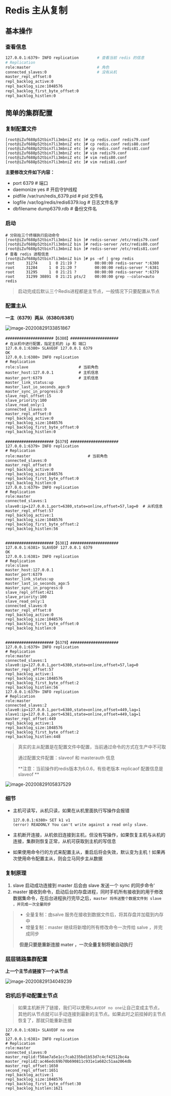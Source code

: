 # Redis 主从复制

## 基本操作

### 查看信息

```bash
127.0.0.1:6379> INFO replication		# 查看当前 redis 的信息
# Replication
role:master								# 角色
connected_slaves:0						# 没有从机
master_repl_offset:0
repl_backlog_active:0
repl_backlog_size:1048576
repl_backlog_first_byte_offset:0
repl_backlog_histlen:0
```



## 简单的集群配置

### 复制配置文件

```shell
[root@iZuf688p52tbin7li3mbniZ etc ]# cp redis.conf redis79.conf
[root@iZuf688p52tbin7li3mbniZ etc ]# cp redis.conf redis80.conf
[root@iZuf688p52tbin7li3mbniZ etc ]# cp redis.conf redis81.conf
[root@iZuf688p52tbin7li3mbniZ etc ]# vim redis79.conf 
[root@iZuf688p52tbin7li3mbniZ etc ]# vim redis80.conf 
[root@iZuf688p52tbin7li3mbniZ etc ]# vim redis81.conf 
```

**主要修改文件如下内容：**

- port 6379													 # 端口
- daemonize yes                                  # 开启守护线程
- pidfile /var/run/redis_6379.pid	     #  pid 文件名
- logfile /var/log/redis/redis6379.log  # 日志文件名字
- dbfilename dump6379.rdb                # 备份文件名

### 启动

```shell
# 分别在三个终端执行启动命令
[root@iZuf688p52tbin7li3mbniZ bin ]# redis-server /etc/redis79.conf
[root@iZuf688p52tbin7li3mbniZ bin ]# redis-server /etc/redis80.conf
[root@iZuf688p52tbin7li3mbniZ bin ]# redis-server /etc/redis81.conf
# 查看 redis 进程信息
[root@iZuf688p52tbin7li3mbniZ bin ]# ps -ef | grep redis
root     31274     1  0 21:19 ?        00:00:00 redis-server *:6380
root     31284     1  0 21:20 ?        00:00:00 redis-server *:6381
root     31295     1  0 21:21 ?        00:00:00 redis-server *:6379
root     31299 30891  0 21:21 pts/2    00:00:00 grep --color=auto redis
```

> 启动完成后默认三个Redis进程都是主节点，一般情况下只要配置从节点

### 配置主从

**一主（6379）两从（6380/6381）**

![image-20200829133851867](images/image-20200829133851867.png)

```shell
#####################【6380】#####################
# 在从机中进行配置，指定主机的 ip 和 端口
127.0.0.1:6380> SLAVEOF 127.0.0.1 6379
OK
127.0.0.1:6380> INFO replication
# Replication
role:slave						# 当前角色
master_host:127.0.0.1			# 主机信息
master_port:6379				# 主机信息
master_link_status:up
master_last_io_seconds_ago:9
master_sync_in_progress:0
slave_repl_offset:15
slave_priority:100
slave_read_only:1
connected_slaves:0
master_repl_offset:0
repl_backlog_active:0
repl_backlog_size:1048576
repl_backlog_first_byte_offset:0
repl_backlog_histlen:0

#####################【6379】#####################
127.0.0.1:6379> INFO replication
# Replication
role:master							# 当前角色
connected_slaves:0
master_repl_offset:0
repl_backlog_active:0
repl_backlog_size:1048576
repl_backlog_first_byte_offset:0
repl_backlog_histlen:0
127.0.0.1:6379> INFO replication
# Replication
role:master
connected_slaves:1
slave0:ip=127.0.0.1,port=6380,state=online,offset=57,lag=0	# 从机信息
master_repl_offset:57
repl_backlog_active:1
repl_backlog_size:1048576
repl_backlog_first_byte_offset:2
repl_backlog_histlen:56


#####################【6381】#####################
127.0.0.1:6381> SLAVEOF 127.0.0.1 6379
OK
127.0.0.1:6381> INFO replication
# Replication
role:slave
master_host:127.0.0.1
master_port:6379
master_link_status:up
master_last_io_seconds_ago:5
master_sync_in_progress:0
slave_repl_offset:421
slave_priority:100
slave_read_only:1
connected_slaves:0
master_repl_offset:0
repl_backlog_active:0
repl_backlog_size:1048576
repl_backlog_first_byte_offset:0
repl_backlog_histlen:0


#####################【6379】#####################
127.0.0.1:6379> INFO replication
# Replication
role:master
connected_slaves:1
slave0:ip=127.0.0.1,port=6380,state=online,offset=57,lag=0
master_repl_offset:57
repl_backlog_active:1
repl_backlog_size:1048576
repl_backlog_first_byte_offset:2
repl_backlog_histlen:56
127.0.0.1:6379> INFO replication
# Replication
role:master
connected_slaves:2
slave0:ip=127.0.0.1,port=6380,state=online,offset=449,lag=1
slave1:ip=127.0.0.1,port=6381,state=online,offset=449,lag=1
master_repl_offset:449
repl_backlog_active:1
repl_backlog_size:1048576
repl_backlog_first_byte_offset:2
repl_backlog_histlen:448
```

> 真实的主从配置是在配置文件中配置，当前通过命令的方式在生产中不可取
>
> 通过配置文件配置：slaveof 和 masterauth 信息
>
> **注意：当前操作的redis版本为6.0.6，有些老版本 replicaof 配置信息是 slaveof **

![image-20200829105837529](images/image-20200829105837529.png)

### 细节

- 主机可读写，从机只读，如果在从机里面执行写操作会报错

  ```shell
  127.0.0.1:6380> SET k1 v1
  (error) READONLY You can't write against a read only slave.
  ```

- 主机断开连接，从机依旧连接到主机，但没有写操作，如果恢复主机与从机的连接，集群则恢复正常，从机可获取到主机的写信息

- 如果使用命令行的方式来配置主从，重启后将会失效，默认变为主机！如果再次使用命令配置主从，则会立马同步主从数据

### 复制原理

1. slave 启动成功连接到 master 后会由 slave 发送一个 sync 的同步命令‘
2. master 接收到命令，启动后台的存盘进程，同时手机所有接收到的用于修改数据集命令，在后台进程执行完毕之后，`master 将传送整个数据文件到 slave ，并完成一次全量同步`

> - 全量复制：由salve 服务在接收到数据文件后，将其存盘并加载到内存中
> - 增量复制：master 继续将新增的所有修改命令一次传给 salve ，并完成同步
>
> ​    **但是只要是重新连接 mater ，一次全量复制将被自动执行**

### 层层链路集群配置

**上一个主节点链接下一个从节点**

<img src="images/image-20200829134049239.png" alt="image-20200829134049239"  />

### 宕机后手动配置主节点

> 如果主机断开了链接，我们可以使用`SLAVEOF no one`让自己变成主节点，其他的从节点就可以手动连接到最新的主节点。如果此时之前挂掉的主节点恢复了，那就只能重新连接

```shell
127.0.0.1:6381> SLAVEOF no one
OK
127.0.0.1:6381> INFO replication
# Replication
role:master
connected_slaves:0
master_replid:f50ae7a5e1cc7cab235bd1b53d7c4cf42512bc4a
master_replid2:ac46edc69b70b690811c931e1a682c51aa2064db
master_repl_offset:1650
second_repl_offset:1651
repl_backlog_active:1
repl_backlog_size:1048576
repl_backlog_first_byte_offset:30
repl_backlog_histlen:1621
```

